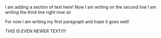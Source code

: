 I am adding a section of text here!
Now I am writing on the second line
I am writing the third line right now sir

For now I am writing my first paragraph and hope it goes well!

THIS IS EVEN NEWER TEXT!!!!

